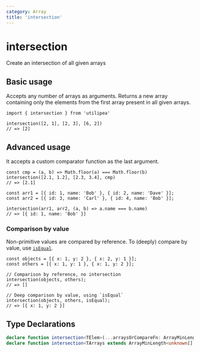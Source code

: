 ```yaml
---
category: Array
title: 'intersection'
---
```


# intersection

Create an intersection of all given arrays

## Basic usage

Accepts any number of arrays as arguments. Returns a new array containing only the elements from the first array present in all given arrays.

```ts{3}
import { intersection } from 'utilipea'

intersection([2, 1], [2, 3], [6, 2])
// => [2]
```

## Advanced usage

It accepts a custom comparator function as the last argument.

```ts{2,8}
const cmp = (a, b) => Math.floor(a) === Math.floor(b)
intersection([2.1, 1.2], [2.3, 3.4], cmp)
// => [2.1]

const arr1 = [{ id: 1, name: 'Bob' }, { id: 2, name: 'Dave' }];
const arr2 = [{ id: 3, name: 'Carl' }, { id: 4, name: 'Bob' }];

intersection(arr1, arr2, (a, b) => a.name === b.name)
// => [{ id: 1, name: 'Bob' }]
```

### Comparison by value

Non-primitive values are compared by reference. To (deeply) compare by value, use [`isEqual`](/validate/is-equal.html).

```ts{9}
const objects = [{ x: 1, y: 2 }, { x: 2, y: 1 }];
const others = [{ x: 1, y: 1 }, { x: 1, y: 2 }];
 
// Comparison by reference, no intersection
intersection(objects, others);
// => []

// Deep comparison by value, using `isEqual`
intersection(objects, others, isEqual);
// => [{ x: 1, y: 2 }]
```

## Type Declarations

```ts
declare function intersection<TElem>(...arraysOrCompareFn: ArrayMinLength<TElem[], 2>): TElem[];
declare function intersection<TArrays extends ArrayMinLength<unknown[], 2>>(...args: [...TArrays, CompareFn<TArrays>]): TArrays[0];
```
